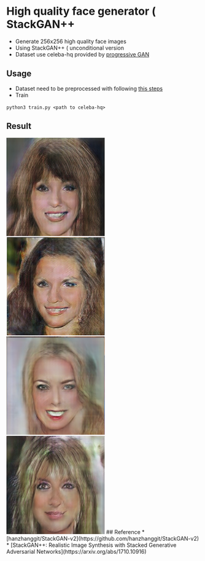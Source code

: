#	High quality face generator ( StackGAN++
*	Generate 256x256 high quality face images
*	Using StackGAN++ ( unconditional version
*	Dataset use celeba-hq provided by [progressive GAN](https://github.com/tkarras/progressive_growing_of_gans/tree/original-theano-version)

##	Usage
*	Dataset need to be preprocessed with following [this steps](https://github.com/willylulu/celeba-hq-modified)
*	Train

`python3 train.py <path to celeba-hq>`

##	Result
<img src="https://github.com/willylulu/GanExample/blob/master/HQ_FaceCreation_StackGANv2/fakefaces/face1.png?raw=true" width="256" height="256">
<img src="https://github.com/willylulu/GanExample/blob/master/HQ_FaceCreation_StackGANv2/fakefaces/face2.png?raw=true" width="256" height="256">

<img src="https://github.com/willylulu/GanExample/blob/master/HQ_FaceCreation_StackGANv2/fakefaces/face3.png?raw=true" width="256" height="256">
<img src="https://github.com/willylulu/GanExample/blob/master/HQ_FaceCreation_StackGANv2/fakefaces/face4.png?raw=true" width="256" height="256">
##	Reference
*	[hanzhanggit/StackGAN-v2](https://github.com/hanzhanggit/StackGAN-v2)
*	[StackGAN++: Realistic Image Synthesis with Stacked Generative Adversarial Networks](https://arxiv.org/abs/1710.10916)